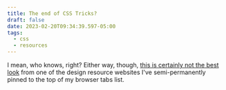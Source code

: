 ```yaml
---
title: The end of CSS Tricks?
draft: false
date: 2023-02-20T09:34:39.597-05:00
tags:
  - css
  - resources
---
```

I mean, who knows, right? Either way, though, [this is certainly not the best look]([https://zellwk.com/blog/spirit-of-css-tricks/](https://zellwk.com/blog/spirit-of-css-tricks/)) from one of the design resource websites I've semi-permanently pinned to the top of my browser tabs list.
